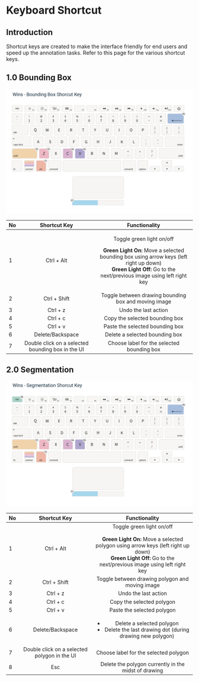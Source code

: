 # Keyboard Shortcut

## Introduction

Shortcut keys are created to make the interface friendly for end users and speed up the annotation tasks. Refer to this page for the various shortcut keys.

## 1.0 Bounding Box

![](../../.gitbook/assets/wins_boundingboxshortcutkey_1.0.png)

<table>
  <thead>
    <tr>
      <th style="text-align:left">No</th>
      <th style="text-align:center">Shortcut Key</th>
      <th style="text-align:center">Functionality</th>
    </tr>
  </thead>
  <tbody>
    <tr>
      <td style="text-align:left">1</td>
      <td style="text-align:center">Ctrl + Alt</td>
      <td style="text-align:center">
        <p>Toggle green light on/off
          <br />
        </p>
        <p><b>Green Light On: </b>Move a selected bounding box using arrow keys (left
          right up down)
          <br /> <b>Green Light Off: </b>Go to the next/previous image using left right
          key</p>
      </td>
    </tr>
    <tr>
      <td style="text-align:left">2</td>
      <td style="text-align:center">Ctrl + Shift</td>
      <td style="text-align:center">Toggle between drawing bounding box and moving image</td>
    </tr>
    <tr>
      <td style="text-align:left">3</td>
      <td style="text-align:center">Ctrl + z</td>
      <td style="text-align:center">Undo the last action</td>
    </tr>
    <tr>
      <td style="text-align:left">4</td>
      <td style="text-align:center">Ctrl + c</td>
      <td style="text-align:center">Copy the selected bounding box</td>
    </tr>
    <tr>
      <td style="text-align:left">5</td>
      <td style="text-align:center">Ctrl + v</td>
      <td style="text-align:center">Paste the selected bounding box</td>
    </tr>
    <tr>
      <td style="text-align:left">6</td>
      <td style="text-align:center">Delete/Backspace</td>
      <td style="text-align:center">Delete a selected bounding box</td>
    </tr>
    <tr>
      <td style="text-align:left">7</td>
      <td style="text-align:center">Double click on a selected bounding box in the UI</td>
      <td style="text-align:center">Choose label for the selected bounding box</td>
    </tr>
  </tbody>
</table>

## 2.0 Segmentation

![](../../.gitbook/assets/wins_segmentationboxshortcutkey_1.0.png)

<table>
  <thead>
    <tr>
      <th style="text-align:left">No</th>
      <th style="text-align:center">Shortcut Key</th>
      <th style="text-align:center">Functionality</th>
    </tr>
  </thead>
  <tbody>
    <tr>
      <td style="text-align:left">1</td>
      <td style="text-align:center">Ctrl + Alt</td>
      <td style="text-align:center">Toggle green light on/off
        <br />
        <br /><b>Green Light On: </b>Move a selected polygon using arrow keys (left
        right up down)
        <br /><b>Green Light Off: </b>Go to the next/previous image using left right
        key</td>
    </tr>
    <tr>
      <td style="text-align:left">2</td>
      <td style="text-align:center">Ctrl + Shift</td>
      <td style="text-align:center">Toggle between drawing polygon and moving image</td>
    </tr>
    <tr>
      <td style="text-align:left">3</td>
      <td style="text-align:center">Ctrl + z</td>
      <td style="text-align:center">Undo the last action</td>
    </tr>
    <tr>
      <td style="text-align:left">4</td>
      <td style="text-align:center">Ctrl + c</td>
      <td style="text-align:center">Copy the selected polygon</td>
    </tr>
    <tr>
      <td style="text-align:left">5</td>
      <td style="text-align:center">Ctrl + v</td>
      <td style="text-align:center">Paste the selected polygon</td>
    </tr>
    <tr>
      <td style="text-align:left">6</td>
      <td style="text-align:center">Delete/Backspace</td>
      <td style="text-align:center">
        <ul>
          <li>Delete a selected polygon</li>
          <li>Delete the last drawing dot (during drawing new polygon)</li>
        </ul>
      </td>
    </tr>
    <tr>
      <td style="text-align:left">7</td>
      <td style="text-align:center">Double click on a selected polygon in the UI</td>
      <td style="text-align:center">Choose label for the selected polygon</td>
    </tr>
    <tr>
      <td style="text-align:left">8</td>
      <td style="text-align:center">Esc</td>
      <td style="text-align:center">Delete the polygon currently in the midst of drawing</td>
    </tr>
  </tbody>
</table>

